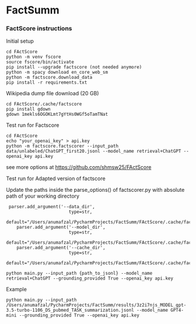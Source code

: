 # FactSumm

### FactScore instructions

Initial setup
```
cd FActScore
python -m venv fscore
source fscore/bin/activate
pip install --upgrade factscore (not needed anymore)
python -m spacy download en_core_web_sm
python -m factscore.download_data
pip install -r requirements.txt
```

Wikipedia dump file download (20 GB)
```
cd FActScore/.cache/factscore
pip install gdown
gdown 1mekls6OGOKLmt7gYtHs0WGf5oTamTNat
```

Test run for Factscore
```
cd FActScore
echo "your_openai_key" > api.key
python -m factscore.factscorer --input_path data/unlabeled/ChatGPT_first20.jsonl --model_name retrieval+ChatGPT --openai_key api.key
```
see more options at https://github.com/shmsw25/FActScore


Test run for Adapted version of factscore

Update the paths inside the parse_options() of factscorer.py with absolute path of your working directory
```   
 parser.add_argument('--data_dir',
                        type=str,
                        default="/Users/anumafzal/PycharmProjects/FactSumm/FActScore/.cache/factscore/")
    parser.add_argument('--model_dir',
                        type=str,
                        default="/Users/anumafzal/PycharmProjects/FactSumm/FActScore/.cache/factscore/")
    parser.add_argument('--cache_dir',
                        type=str,
                        default="/Users/anumafzal/PycharmProjects/FactSumm/FActScore/.cache/factscore/")
```
```
python main.py --input_path {path_to_jsonl} --model_name retrieval+ChatGPT --grounding_provided True --openai_key api.key

```

Example 
```
python main.py --input_path /Users/anumafzal/PycharmProjects/FactSumm/results/3z2i7njs_MODEL_gpt-3.5-turbo-1106_DS_pubmed_TASK_summarization.jsonl --model_name GPT4-mini --grounding_provided True --openai_key api.key

```

